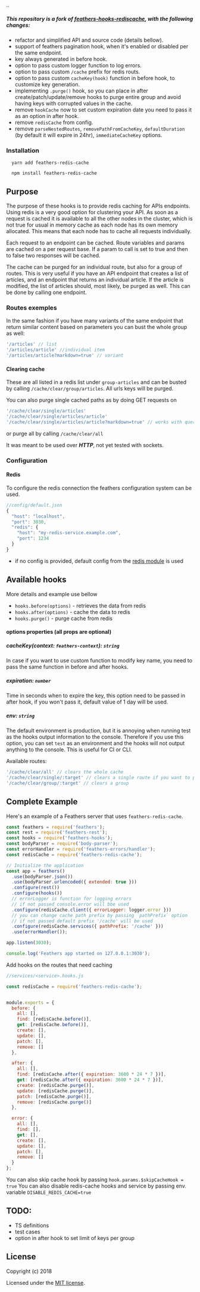 <!-- [![License](https://img.shields.io/npm/l/feathers-redis-cache.svg)](https://www.npmjs.com/package/feathers-redis-cache) -->
<!-- [![NPM](https://img.shields.io/npm/v/feathers-redis-cache.svg)](https://www.npmjs.com/package/feathers-redis-cache) -->
..
##### This repository is a fork of [feathers-hooks-rediscache](https://github.com/sarkistlt/feathers-redis-cache), with the following changes:
- refactor and simplified API and source code (details bellow).
- support of feathers pagination hook, when it's enabled or disabled per the same endpoint.
- key always generated in before hook.
- option to pass custom logger function to log errors.
- option to pass custom `/cache` prefix for redis routs.
- option to pass custom `cacheKey(hook)` function in before hook, to customize key generation.
- implementing `.purge()` hook, so you can place in after create/patch/update/remove hooks to purge entire group and avoid having keys with corrupted values in the cache.
- remove `hookCache` now to set custom expiration date you need to pass it as an option in after hook.
- remove `redisCache` from config.
- remove `parseNestedRoutes`, `removePathFromCacheKey`, `defaultDuration` (by default it will expire in 24hr), `immediateCacheKey` options.

### Installation

```
  yarn add feathers-redis-cache
```    
```
  npm install feathers-redis-cache
```    

## Purpose
The purpose of these hooks is to provide redis caching for APIs endpoints. Using redis is a very good option for clustering your API. As soon as a request is cached it is available to all the other nodes in the cluster, which is not true for usual in memory cache as each node has its own memory allocated. This means that each node has to cache all requests individually.

Each request to an endpoint can be cached. Route variables and params are cached on a per request base. If a param to call is set to true and then to false two responses will be cached.

The cache can be purged for an individual route, but also for a group of routes. This is very useful if you have an API endpoint that creates a list of articles, and an endpoint that returns an individual article. If the article is modified, the list of articles should, most likely, be purged as well. This can be done by calling one endpoint.

### Routes exemples
In the same fashion if you have many variants of the same endpoint that return similar content based on parameters you can bust the whole group as well:

```js
'/articles' // list
'/articles/article' //individual item
'/articles/article?markdown=true' // variant
```
#### Clearing cache
These are all listed in a redis list under `group-articles` and can be busted by calling `/cache/clear/group/articles`. All urls keys will be purged.

You can also purge single cached paths as by doing GET requests on 
```js
'/cache/clear/single/articles'
'/cache/clear/single/articles/article'
'/cache/clear/single/articles/article?markdown=true' // works with query strings too
```

or purge all by calling `/cache/clear/all`

It was meant to be used over **_HTTP_**, not yet tested with sockets.

### Configuration
#### Redis
To configure the redis connection the feathers configuration system can be used.
```js
//config/default.json
{
  "host": "localhost",
  "port": 3030,
  "redis": {
    "host": "my-redis-service.example.com",
    "port": 1234
  }
}
```
* if no config is provided, default config from the [redis module](https://github.com/NodeRedis/node_redis) is used

## Available hooks
More details and example use bellow

* `hooks.before(options)` - retrieves the data from redis
* `hooks.after(options)` - cache the data to redis
* `hooks.purge()` - purge cache from redis

#### options properties (all props are optional)

##### cacheKey(context: `feathers-context`): `string`
In case if you want to use custom function to modify key name, you need to pass the same function in before and after hooks.

##### expiration: `number`
Time in seconds when to expire the key, this option need to be passed in after hook, if you won't pass it, default value of 1 day will be used.

##### env: `string`
The default environment is production, but it is annoying when running test as the hooks output information to the console. Therefore if you use this option, you can set `test` as an environment and the hooks will not output anything to the console. This is useful for CI or CLI.

Available routes:
```js
'/cache/clear/all' // clears the whole cache
'/cache/clear/single/:target' // clears a single route if you want to purge a route with params just adds them target?param=1
'/cache/clear/group/:target' // clears a group
```

## Complete Example

Here's an example of a Feathers server that uses `feathers-redis-cache`.

```js
const feathers = require('feathers');
const rest = require('feathers-rest');
const hooks = require('feathers-hooks');
const bodyParser = require('body-parser');
const errorHandler = require('feathers-errors/handler');
const redisCache = require('feathers-redis-cache');

// Initialize the application
const app = feathers()
  .use(bodyParser.json())
  .use(bodyParser.urlencoded({ extended: true }))
  .configure(rest())
  .configure(hooks())
  // errorLogger is function for logging errors
  // if not passed console.error will bbe used
  .configure(redisCache.client({ errorLogger: logger.error }))
  // you can change cache path prefix by passing `pathPrefix` option
  // if not passed default prefix '/cache' will be used
  .configure(redisCache.services({ pathPrefix: '/cache' }))
  .use(errorHandler());

app.listen(3030);

console.log('Feathers app started on 127.0.0.1:3030');
```

Add hooks on the routes that need caching
```js
//services/<service>.hooks.js

const redisCache = require('feathers-redis-cache');


module.exports = {
  before: {
    all: [],
    find: [redisCache.before()],
    get: [redisCache.before()],
    create: [],
    update: [],
    patch: [],
    remove: []
  },

  after: {
    all: [],
    find: [redisCache.after({ expiration: 3600 * 24 * 7 })],
    get: [redisCache.after({ expiration: 3600 * 24 * 7 })],
    create: [redisCache.purge()],
    update: [redisCache.purge()],
    patch: [redisCache.purge()],
    remove: [redisCache.purge()]
  },

  error: {
    all: [],
    find: [],
    get: [],
    create: [],
    update: [],
    patch: [],
    remove: []
  }
};
```

You can also skip cache hook by passing `hook.params.$skipCacheHook = true`
You can also disable redis-cache hooks and service by passing env. variable `DISABLE_REDIS_CACHE=true`

## TODO:
- TS definitions
- test cases
- option in after hook to set limit of keys per group
## License

Copyright (c) 2018

Licensed under the [MIT license](LICENSE).

